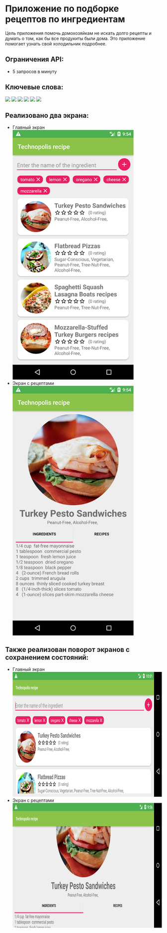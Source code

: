 <h1> Приложение по подборке рецептов по ингредиентам </h1> 
<p>  Цель приложения помочь домохозяйкам не искать долго рецепты и думать о том, как бы все продукиты были дома. Это приложение помогает узнать свой холодильник подробнее. </p>
<h2> Ограничения API: </h2>
<ul>
    <li>5 запросов в минуту</li>
</ul>
<h2> Ключевые слова: </h2>
<p>
<img src="https://img.shields.io/badge/-MVVC-brightgreen" height="25"/>
<img src="https://img.shields.io/badge/-Databinding%20-yellowgreen" height="25"/>
<img src="https://img.shields.io/badge/-Retrofit%202-blue" height="25"/>
<img src="https://img.shields.io/badge/-Fragments-orange" height="25"/>
<img src="https://img.shields.io/badge/-Single%20activity-red" height="25"/>
<img src="https://img.shields.io/badge/-Navigation%20component-green" height="25"/>
</p>
<h2> Реализовано два экрана: </h2>
 <ul>
    <li>Главный экран</li>
    <img src="app/imgExample/StartMenu.png" height="800"/>
    <li>Экран с рецептами</li>
    <img src="app/imgExample/dish.png" height="800"/>
  </ul>

<h2> Также реализован поворот экранов с сохранением состояний: </h2>
 <ul>
    <li>Главный экран</li>
    <img src="app/imgExample/StartMenuRotate.png" height="400"/>
    <li>Экран с рецептами</li>
    <img src="app/imgExample/DishRotate.png" height="400"/>
  </ul>
